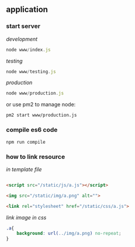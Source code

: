 ## application

### start server

*development*

```js
node www/index.js
```

*testing*

```js
node www/testing.js
```

*production*

```js
node www/production.js 
```

or use pm2 to manage node:

```
pm2 start www/production.js
```

### compile es6 code

```
npm run compile
```

### how to link resource

*in template file*

```html

<script src="/static/js/a.js"></script>

<img src="/static/img/a.png" alt="">

<link rel="stylesheet" href="/static/css/a.js">

```

*link image in css*

```css
.a{
    background: url(../img/a.png) no-repeat;
}
```